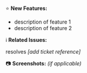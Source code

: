 ⭐ **New Features:**

- description of feature 1
- description of feature 2

ℹ️ **Related Issues:**

resolves _[add ticket reference]_

📷 **Screenshots:** _(if applicable)_
